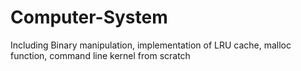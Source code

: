 # Computer-System
Including Binary manipulation, implementation of LRU cache, malloc function, command line kernel from scratch
